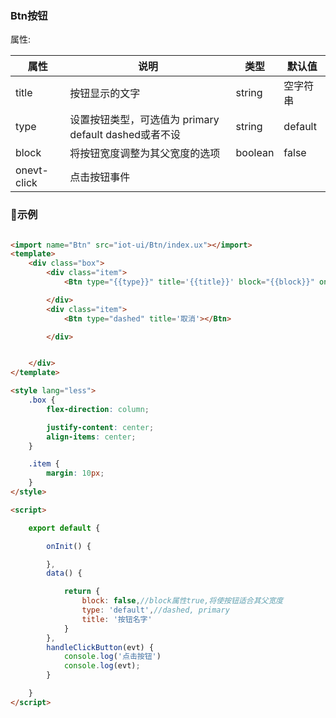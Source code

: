 ### Btn按钮

属性:

| 属性  | 说明   |  类型 | 默认值  |
| -----| ---- | ---- | ---- |
| title | 按钮显示的文字 | string | 空字符串 |
| type | 设置按钮类型，可选值为 primary default dashed或者不设| string | default |
| block | 将按钮宽度调整为其父宽度的选项 | boolean | false |
|  onevt-click | 点击按钮事件 | | |


### 示例
``` html 

<import name="Btn" src="iot-ui/Btn/index.ux"></import>
<template>
    <div class="box">
        <div class="item">
            <Btn type="{{type}}" title='{{title}}' block="{{block}}" onevt-click="handleClickButton"></Btn>

        </div>
        <div class="item">
            <Btn type="dashed" title='取消'></Btn>

        </div>


    </div>
</template>

<style lang="less">
    .box {
        flex-direction: column;

        justify-content: center;
        align-items: center;
    }

    .item {
        margin: 10px;
    }
</style>

<script>

    export default {

        onInit() {

        },
        data() {

            return {
                block: false,//block属性true,将使按钮适合其父宽度
                type: 'default',//dashed, primary
                title: '按钮名字'
            }
        },
        handleClickButton(evt) {
            console.log('点击按钮')
            console.log(evt);
        }

    }
</script>

```